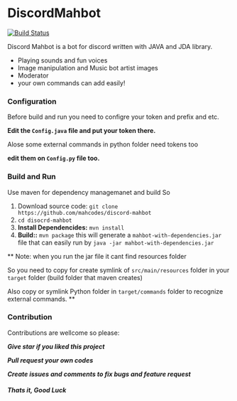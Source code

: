 # DiscordMahbot
[![Build Status](https://travis-ci.org/joemccann/dillinger.svg?branch=master)](https://travis-ci.org/joemccann/dillinger)

Discord Mahbot is a bot for discord written with JAVA and JDA library.
  - Playing sounds and fun voices
  - Image manipulation and Music bot artist images
  - Moderator
  - your own commands can add easily!


### Configuration
Before build and run you need to configre your token and prefix and etc.

**Edit the `Config.java` file and put your token there.**

Alose some external commands in python folder need tokens too

**edit them on `Config.py` file too.**


### Build and Run
Use maven for dependency managemanet and build
So
1. Download source code: `git clone https://github.com/mahcodes/discord-mahbot`
2. `cd disocrd-mahbot`
3. **Install Dependencides:** `mvn install`
4. **Build::** `mvn package`
this will generate a `mahbot-with-dependencies.jar` file that can easily run by
`java -jar mahbot-with-dependencies.jar`

**
Note: when you run the jar file it cant find resources folder


So you need to copy for create symlink of `src/main/resources` folder in your `target` folder (build folder that maven creates)


Also copy or symlink Python folder in `target/commands` folder to recognize external commands.
**

### Contribution
Contributions are wellcome so please:

_**Give star if you liked this project**_

_**Pull request your own codes**_

_**Create issues and comments to fix bugs and feature request**_


##### **Thats it, Good Luck**